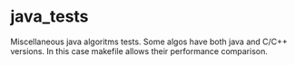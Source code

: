 java_tests
==========

Miscellaneous java algoritms tests.
Some algos have both java and C/C++ versions. In this case makefile allows their performance comparison.
